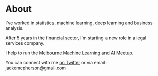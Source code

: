# About

I've worked in statistics, machine learning, deep learning and business analysis.

After 5 years in the financial sector, I'm starting a new role in a legal services company.

I help to run the [Melbourne Machine Learning and AI Meetup](https://www.meetup.com/Machine-Learning-AI-Meetup).

You can connect with me [on Twitter](https://twitter.com/jdogggg) or via email: jackemcpherson@gmail.com
